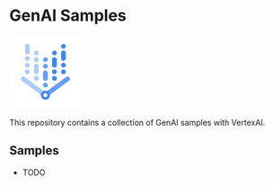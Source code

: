 # GenAI Samples

![VertexAI Logo](./images/vertex-ai-128-color.png)

This repository contains a collection of GenAI samples with VertexAI.

## Samples

* TODO
